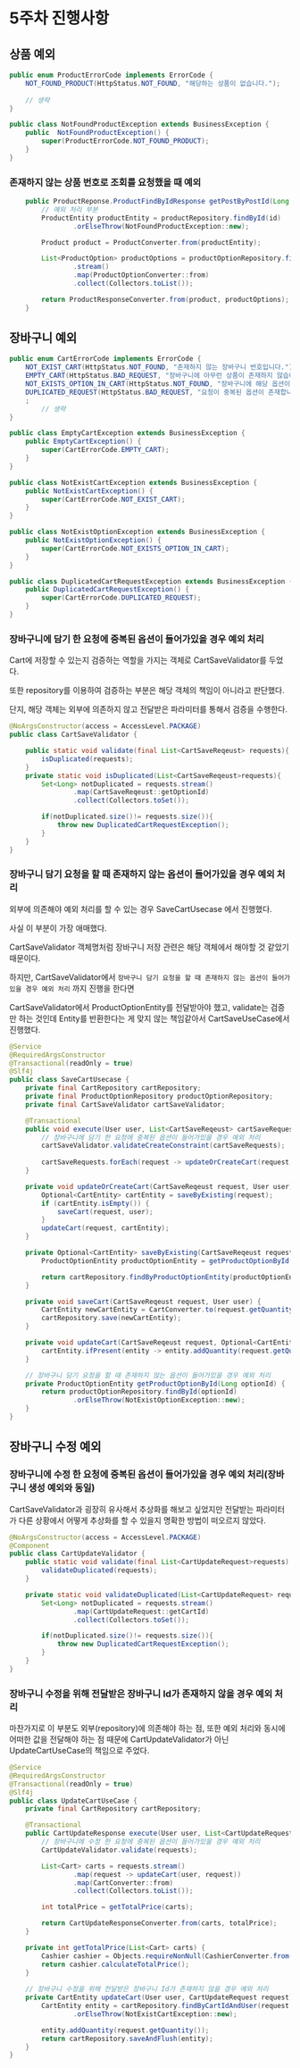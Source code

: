 # 5주차 진행사항

## 상품 예외

```java
public enum ProductErrorCode implements ErrorCode {
    NOT_FOUND_PRODUCT(HttpStatus.NOT_FOUND, "해당하는 상품이 없습니다.");
		
  	// 생략
}
```

```java
public class NotFoundProductException extends BusinessException {
    public  NotFoundProductException() {
        super(ProductErrorCode.NOT_FOUND_PRODUCT);
    }
}
```



### 존재하지 않는 상품 번호로 조회를 요청했을 때 예외

```java
    public ProductReponse.ProductFindByIdResponse getPostByPostId(Long id) {
      	// 예외 처리 부분
        ProductEntity productEntity = productRepository.findById(id)
                .orElseThrow(NotFoundProductException::new);

        Product product = ProductConverter.from(productEntity);

        List<ProductOption> productOptions = productOptionRepository.findByProductEntity(productEntity)
                .stream()
                .map(ProductOptionConverter::from)
                .collect(Collectors.toList());

        return ProductResponseConverter.from(product, productOptions);
    }

```



## 장바구니 예외

```java
public enum CartErrorCode implements ErrorCode {
    NOT_EXIST_CART(HttpStatus.NOT_FOUND, "존재하지 않는 장바구니 번호입니다."),
    EMPTY_CART(HttpStatus.BAD_REQUEST, "장바구니에 아무런 상품이 존재하지 않습니다."),
    NOT_EXISTS_OPTION_IN_CART(HttpStatus.NOT_FOUND, "장바구니에 해당 옵션이 존재하지 않습니다"),
    DUPLICATED_REQUEST(HttpStatus.BAD_REQUEST, "요청이 중복된 옵션이 존재합니다.")
    ;
		// 생략
}
```

```java
public class EmptyCartException extends BusinessException {
    public EmptyCartException() {
        super(CartErrorCode.EMPTY_CART);
    }
}
```

```java
public class NotExistCartException extends BusinessException {
    public NotExistCartException() {
        super(CartErrorCode.NOT_EXIST_CART);
    }
}
```

```java
public class NotExistOptionException extends BusinessException {
    public NotExistOptionException() {
        super(CartErrorCode.NOT_EXISTS_OPTION_IN_CART);
    }
}

```

```java
public class DuplicatedCartRequestException extends BusinessException {
    public DuplicatedCartRequestException() {
        super(CartErrorCode.DUPLICATED_REQUEST);
    }
}	
```



### 장바구니에 담기 한 요청에 중복된 옵션이 들어가있을 경우 예외 처리

Cart에 저장할 수 있는지 검증하는 역할을 가지는 객체로 CartSaveValidator를 두었다.

또한 repository를 이용하여 검증하는 부분은 해당 객체의 책임이 아니라고 판단했다.

단지, 해당 객체는 외부에 의존하지 않고 전달받은 파라미터를 통해서 검증을 수행한다.

```java
@NoArgsConstructor(access = AccessLevel.PACKAGE)
public class CartSaveValidator {

    public static void validate(final List<CartSaveReqeust> requests){
        isDuplicated(requests);
    }
    private static void isDuplicated(List<CartSaveReqeust>requests){
        Set<Long> notDuplicated = requests.stream()
                .map(CartSaveReqeust::getOptionId)
                .collect(Collectors.toSet());

        if(notDuplicated.size()!= requests.size()){
            throw new DuplicatedCartRequestException();
        }
    }
}
```



### 장바구니 담기 요청을 할 때 존재하지 않는 옵션이 들어가있을 경우 예외 처리

외부에 의존해야 예외 처리를 할 수 있는 경우 SaveCartUsecase 에서 진행했다.



사실 이 부분이 가장 애매했다.

CartSaveValidator 객체명처럼 장바구니 저장 관련은 해당 객체에서 해야할 것 같았기 때문이다.

하지만, CartSaveValidator에서 ```장바구니 담기 요청을 할 때 존재하지 않는 옵션이 들어가있을 경우 예외 처리``` 까지 진행을 한다면

CartSaveValidator에서 ProductOptionEntity를 전달받아야 했고, validate는 검증만 하는 것인데 Entity를 반환한다는 게 맞지 않는 책임같아서 CartSaveUseCase에서 진행했다.

```java
@Service
@RequiredArgsConstructor
@Transactional(readOnly = true)
@Slf4j
public class SaveCartUsecase {
    private final CartRepository cartRepository;
    private final ProductOptionRepository productOptionRepository;
    private final CartSaveValidator cartSaveValidator;

    @Transactional
    public void execute(User user, List<CartSaveReqeust> cartSaveRequests) {
      	// 장바구니에 담기 한 요청에 중복된 옵션이 들어가있을 경우 예외 처리
        cartSaveValidator.validateCreateConstraint(cartSaveRequests);
				
        cartSaveRequests.forEach(request -> updateOrCreateCart(request,user));
    }

    private void updateOrCreateCart(CartSaveReqeust request, User user) {
        Optional<CartEntity> cartEntity = saveByExisting(request);
        if (cartEntity.isEmpty()) {
            saveCart(request, user);
        }
        updateCart(request, cartEntity);
    }

    private Optional<CartEntity> saveByExisting(CartSaveReqeust request) {
        ProductOptionEntity productOptionEntity = getProductOptionById(request.getOptionId());

        return cartRepository.findByProductOptionEntity(productOptionEntity);
    }

    private void saveCart(CartSaveReqeust request, User user) {
        CartEntity newCartEntity = CartConverter.to(request.getQuantity(), getProductOptionById(request.getOptionId()), user);
        cartRepository.save(newCartEntity);
    }

    private void updateCart(CartSaveReqeust request, Optional<CartEntity> cartEntity) {
        cartEntity.ifPresent(entity -> entity.addQuantity(request.getQuantity()));
    }

  	// 장바구니 담기 요청을 할 때 존재하지 않는 옵션이 들어가있을 경우 예외 처리
    private ProductOptionEntity getProductOptionById(Long optionId) {
        return productOptionRepository.findById(optionId)
                .orElseThrow(NotExistOptionException::new);
    }
}
```



## 장바구니 수정 예외

### 장바구니에 수정 한 요청에 중복된 옵션이 들어가있을 경우 예외 처리(장바구니 생성 예외와 동일)

CartSaveValidator과 굉장히 유사해서 추상화를 해보고 싶었지만 전달받는 파라미터가 다른 상황에서 어떻게 추상화를 할 수 있을지 명확한 방법이 떠오르지 않았다.

```java
@NoArgsConstructor(access = AccessLevel.PACKAGE)
@Component
public class CartUpdateValidator {
    public static void validate(final List<CartUpdateRequest>requests) {
        validateDuplicated(requests);
    }

    private static void validateDuplicated(List<CartUpdateRequest> requests) {
        Set<Long> notDuplicated = requests.stream()
                .map(CartUpdateRequest::getCartId)
                .collect(Collectors.toSet());

        if(notDuplicated.size()!= requests.size()){
            throw new DuplicatedCartRequestException();
        }
    }
}

```



### 장바구니 수정을 위해 전달받은 장바구니 Id가 존재하지 않을 경우 예외 처리

마찬가지로 이 부분도 외부(repository)에 의존해야 하는 점, 또한 예외 처리와 동시에 어떠한 값을 전달해야 하는 점 때문에 CartUpdateValidator가 아닌 UpdateCartUseCase의 책임으로 주었다.



```java
@Service
@RequiredArgsConstructor
@Transactional(readOnly = true)
@Slf4j
public class UpdateCartUseCase {
    private final CartRepository cartRepository;

    @Transactional
    public CartUpdateResponse execute(User user, List<CartUpdateRequest> requests) {
      	// 장바구니에 수정 한 요청에 중복된 옵션이 들어가있을 경우 예외 처리
        CartUpdateValidator.validate(requests);

        List<Cart> carts = requests.stream()
                .map(request -> updateCart(user, request))
                .map(CartConverter::from)
                .collect(Collectors.toList());

        int totalPrice = getTotalPrice(carts);

        return CartUpdateResponseConverter.from(carts, totalPrice);
    }

    private int getTotalPrice(List<Cart> carts) {
        Cashier cashier = Objects.requireNonNull(CashierConverter.from(carts));
        return cashier.calculateTotalPrice();
    }
	
  	// 장바구니 수정을 위해 전달받은 장바구니 Id가 존재하지 않을 경우 예외 처리
    private CartEntity updateCart(User user, CartUpdateRequest request){
        CartEntity entity = cartRepository.findByCartIdAndUser(request.getCartId(), user)
                .orElseThrow(NotExistCartException::new);

        entity.addQuantity(request.getQuantity());
        return cartRepository.saveAndFlush(entity);
    }
}

```

